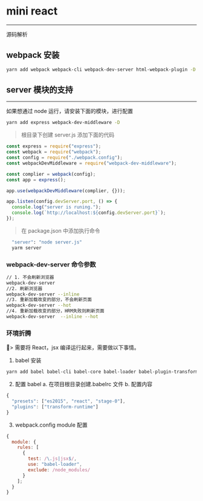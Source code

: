 # mini react

---

源码解析

## webpack 安装

```bash
yarn add webpack webpack-cli webpack-dev-server html-webpack-plugin -D
```

## server 模块的支持

---

如果想通过 node 运行，请安装下面的模块，进行配置

```bash
yarn add express webpack-dev-middleware -D
```

> 根目录下创建 server.js 添加下面的代码

```js
const express = require("express");
const webpack = require("webpack");
const config = require("./webpack.config");
const webpackDevMiddleware = require("webpack-dev-middleware");

const complier = webpack(config);
const app = express();

app.use(webpackDevMiddleware(complier, {}));

app.listen(config.devServer.port, () => {
  console.log("server is runing.");
  console.log(`http://localhost:${config.devServer.port}`);
});
```

> 在 package.json 中添加执行命令

```bash
  "server": "node server.js"
  yarm server
```

### webpack-dev-server 命令参数

```bash
// 1. 不会刷新浏览器
webpack-dev-server
//2. 刷新浏览器
webpack-dev-server --inline
//3. 重新加载改变的部分，不会刷新页面
webpack-dev-server --hot
//4. 重新加载改变的部分，HRM失败则刷新页面
webpack-dev-server  --inline --hot
```

### 环境折腾

> 需要将 React，jsx 编译运行起来，需要做以下事情。

1. babel 安装

```bash
yarn add babel babel-cli babel-core babel-loader babel-plugin-transform-runtime babel-preset-env babel-preset-es2015 babel-preset-react babel-preset-react-hmre babel-preset-stage-0
```

2. 配置 babel
   a. 在项目根目录创建.babelrc 文件
   b. 配置内容

```js
{
  "presets": ["es2015", "react", "stage-0"],
  "plugins": ["transform-runtime"]
}
```

3. webpack.config module 配置

```js
{
  module: {
    rules: [
      {
        test: /\.js|jsx$/,
        use: "babel-loader",
        exclude: /node_modules/
      }
    ];
  }
}
```
